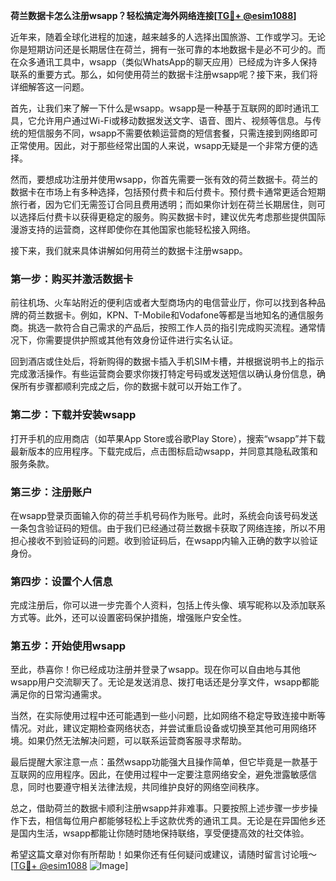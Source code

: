 **荷兰数据卡怎么注册wsapp？轻松搞定海外网络连接[[TG💪+ @esim1088](https://t.me/s/esim1088)]**

近年来，随着全球化进程的加速，越来越多的人选择出国旅游、工作或学习。无论你是短期访问还是长期居住在荷兰，拥有一张可靠的本地数据卡是必不可少的。而在众多通讯工具中，wsapp（类似WhatsApp的聊天应用）已经成为许多人保持联系的重要方式。那么，如何使用荷兰的数据卡注册wsapp呢？接下来，我们将详细解答这一问题。

首先，让我们来了解一下什么是wsapp。wsapp是一种基于互联网的即时通讯工具，它允许用户通过Wi-Fi或移动数据发送文字、语音、图片、视频等信息。与传统的短信服务不同，wsapp不需要依赖运营商的短信套餐，只需连接到网络即可正常使用。因此，对于那些经常出国的人来说，wsapp无疑是一个非常方便的选择。

然而，要想成功注册并使用wsapp，你首先需要一张有效的荷兰数据卡。荷兰的数据卡在市场上有多种选择，包括预付费卡和后付费卡。预付费卡通常更适合短期旅行者，因为它们无需签订合同且费用透明；而如果你计划在荷兰长期居住，则可以选择后付费卡以获得更稳定的服务。购买数据卡时，建议优先考虑那些提供国际漫游支持的运营商，这样即使你在其他国家也能轻松接入网络。

接下来，我们就来具体讲解如何用荷兰的数据卡注册wsapp。

### 第一步：购买并激活数据卡

前往机场、火车站附近的便利店或者大型商场内的电信营业厅，你可以找到各种品牌的荷兰数据卡。例如，KPN、T-Mobile和Vodafone等都是当地知名的通信服务商。挑选一款符合自己需求的产品后，按照工作人员的指引完成购买流程。通常情况下，你需要提供护照或其他有效身份证件进行实名认证。

回到酒店或住处后，将新购得的数据卡插入手机SIM卡槽，并根据说明书上的指示完成激活操作。有些运营商会要求你拨打特定号码或发送短信以确认身份信息，确保所有步骤都顺利完成之后，你的数据卡就可以开始工作了。

### 第二步：下载并安装wsapp

打开手机的应用商店（如苹果App Store或谷歌Play Store），搜索“wsapp”并下载最新版本的应用程序。下载完成后，点击图标启动wsapp，并同意其隐私政策和服务条款。

### 第三步：注册账户

在wsapp登录页面输入你的荷兰手机号码作为账号。此时，系统会向该号码发送一条包含验证码的短信。由于我们已经通过荷兰数据卡获取了网络连接，所以不用担心接收不到验证码的问题。收到验证码后，在wsapp内输入正确的数字以验证身份。

### 第四步：设置个人信息

完成注册后，你可以进一步完善个人资料，包括上传头像、填写昵称以及添加联系方式等。此外，还可以设置密码保护措施，增强账户安全性。

### 第五步：开始使用wsapp

至此，恭喜你！你已经成功注册并登录了wsapp。现在你可以自由地与其他wsapp用户交流聊天了。无论是发送消息、拨打电话还是分享文件，wsapp都能满足你的日常沟通需求。

当然，在实际使用过程中还可能遇到一些小问题，比如网络不稳定导致连接中断等情况。对此，建议定期检查网络状态，并尝试重启设备或切换至其他可用网络环境。如果仍然无法解决问题，可以联系运营商客服寻求帮助。

最后提醒大家注意一点：虽然wsapp功能强大且操作简单，但它毕竟是一款基于互联网的应用程序。因此，在使用过程中一定要注意网络安全，避免泄露敏感信息，同时也要遵守相关法律法规，共同维护良好的网络空间秩序。

总之，借助荷兰的数据卡顺利注册wsapp并非难事。只要按照上述步骤一步步操作下去，相信每位用户都能够轻松上手这款优秀的通讯工具。无论是在异国他乡还是国内生活，wsapp都能让你随时随地保持联络，享受便捷高效的社交体验。

希望这篇文章对你有所帮助！如果你还有任何疑问或建议，请随时留言讨论哦～[[TG💪+ @esim1088](https://t.me/s/esim1088) ![Image](https://i.postimg.cc/4NQfJmqS/Snipaste-2025-05-13-00-14-12.png)]
